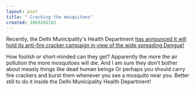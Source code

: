 ```yaml
--- 
layout: post
title: " Cracking the mosquitoes"
created: 1066266182
---
```

Recently, the Delhi Municipality's Health Department <a href="http://www.hindu.com/2003/10/16/stories/2003101610250400.htm">has announced it will hold its anti-fire cracker campaign in view of the wide spreading Dengue!</a>

How foolish or short-minded can they get? Apparently the more the air pollution the more mosquitoes will die. And I am sure they don't bother about measly things like dead human beings  Or perhaps you should carry fire crackers and burst them whenever you see a mosquito near you. Better still to do it inside the Delhi Municipality Health Department!

